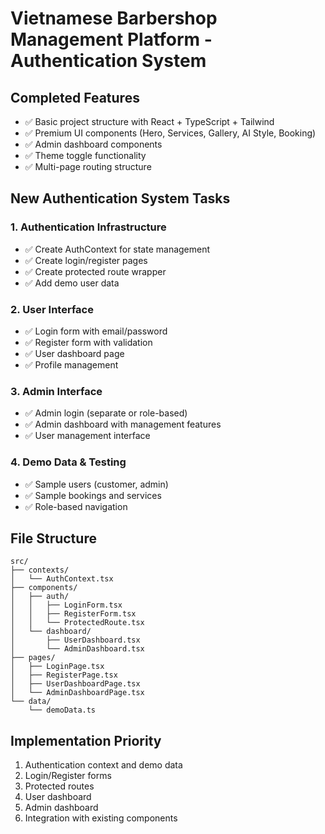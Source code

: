 # Vietnamese Barbershop Management Platform - Authentication System

## Completed Features
- ✅ Basic project structure with React + TypeScript + Tailwind
- ✅ Premium UI components (Hero, Services, Gallery, AI Style, Booking)
- ✅ Admin dashboard components
- ✅ Theme toggle functionality
- ✅ Multi-page routing structure

## New Authentication System Tasks

### 1. Authentication Infrastructure
- ✅ Create AuthContext for state management
- ✅ Create login/register pages
- ✅ Create protected route wrapper
- ✅ Add demo user data

### 2. User Interface
- ✅ Login form with email/password
- ✅ Register form with validation
- ✅ User dashboard page
- ✅ Profile management

### 3. Admin Interface
- ✅ Admin login (separate or role-based)
- ✅ Admin dashboard with management features
- ✅ User management interface

### 4. Demo Data & Testing
- ✅ Sample users (customer, admin)
- ✅ Sample bookings and services
- ✅ Role-based navigation

## File Structure
```
src/
├── contexts/
│   └── AuthContext.tsx
├── components/
│   ├── auth/
│   │   ├── LoginForm.tsx
│   │   ├── RegisterForm.tsx
│   │   └── ProtectedRoute.tsx
│   └── dashboard/
│       ├── UserDashboard.tsx
│       └── AdminDashboard.tsx
├── pages/
│   ├── LoginPage.tsx
│   ├── RegisterPage.tsx
│   ├── UserDashboardPage.tsx
│   └── AdminDashboardPage.tsx
└── data/
    └── demoData.ts
```

## Implementation Priority
1. Authentication context and demo data
2. Login/Register forms
3. Protected routes
4. User dashboard
5. Admin dashboard
6. Integration with existing components